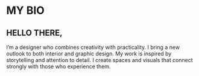 # MY BIO

##  HELLO THERE,

I’m a designer who combines creativity with
practicality. I bring a new outlook to both interior
and graphic design. My work is inspired by
storytelling and attention to detail. I create spaces
and visuals that connect strongly with those who
experience them.
